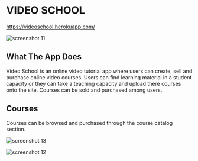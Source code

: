 VIDEO SCHOOL
===

https://videoschool.herokuapp.com/

![screenshot 11](https://user-images.githubusercontent.com/37715269/52377529-04d38c80-2a1a-11e9-9983-fbe28a9446c1.png)

What The App Does
---
Video School is an online video tutorial app where users can create, sell and purchase online video courses. Users can find learning material in a student capacity or they can take a teaching capacity and upload there courses onto the site. Courses can be sold and purchased among users.

Courses
---

Courses can be browsed and purchased through the course catalog section.

![screenshot 13](https://user-images.githubusercontent.com/37715269/52378042-7c55eb80-2a1b-11e9-95ce-47b9e3b52a59.png)

![screenshot 12](https://user-images.githubusercontent.com/37715269/52378055-8677ea00-2a1b-11e9-98fa-c1d47404a16b.png)



